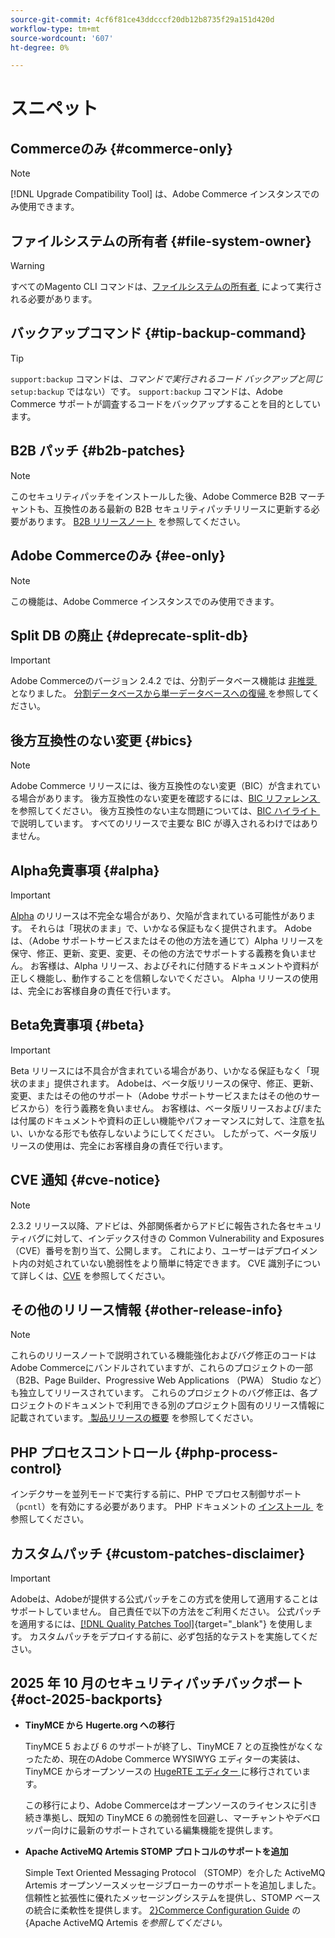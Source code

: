 ```yaml
---
source-git-commit: 4cf6f81ce43ddcccf20db12b8735f29a151d420d
workflow-type: tm+mt
source-wordcount: '607'
ht-degree: 0%

---
```

# スニペット

## Commerceのみ {#commerce-only}

>[!NOTE]
>
>[!DNL Upgrade Compatibility Tool] は、Adobe Commerce インスタンスでのみ使用できます。

<!-- Configuration guide snippets -->

## ファイルシステムの所有者 {#file-system-owner}

>[!WARNING]
>
>すべてのMagento CLI コマンドは、[&#x200B; ファイルシステムの所有者 &#x200B;](/help/configuration/cli/config-cli.md#prerequisites) によって実行される必要があります。

## バックアップコマンド {#tip-backup-command}

>[!TIP]
>
>`support:backup` コマンドは、_コマンドで実行されるコード バックアップと同じ_`setup:backup` ではない）です。 `support:backup` コマンドは、Adobe Commerce サポートが調査するコードをバックアップすることを目的としています。

## B2B パッチ {#b2b-patches}

>[!NOTE]
>
>このセキュリティパッチをインストールした後、Adobe Commerce B2B マーチャントも、互換性のある最新の B2B セキュリティパッチリリースに更新する必要があります。 [B2B リリースノート &#x200B;](https://experienceleague.adobe.com/ja/docs/commerce-admin/b2b/release-notes) を参照してください。

## Adobe Commerceのみ {#ee-only}

>[!NOTE]
>
>この機能は、Adobe Commerce インスタンスでのみ使用できます。

## Split DB の廃止 {#deprecate-split-db}

>[!IMPORTANT]
>
>Adobe Commerceのバージョン 2.4.2 では、分割データベース機能は [&#x200B; 非推奨 &#x200B;](https://community.magento.com/t5/Magento-DevBlog/Deprecation-of-Split-Database-in-Magento-Commerce/ba-p/465187?_ga=2.128934671.2024864496.1657558157-1596100530.1657558157) となりました。 [&#x200B; 分割データベースから単一データベースへの復帰 &#x200B;](/help/configuration/storage/revert-split-database.md) を参照してください。

<!-- End of Configuration guide snippets -->

## 後方互換性のない変更 {#bics}

>[!NOTE]
>
>Adobe Commerce リリースには、後方互換性のない変更（BIC）が含まれている場合があります。 後方互換性のない変更を確認するには、[BIC リファレンス &#x200B;](https://developer.adobe.com/commerce/php/development/backward-incompatible-changes/reference/) を参照してください。 後方互換性のない主な問題については、[BIC ハイライト &#x200B;](https://developer.adobe.com/commerce/php/development/backward-incompatible-changes/) で説明しています。 すべてのリリースで主要な BIC が導入されるわけではありません。

## Alpha免責事項 {#alpha}

>[!IMPORTANT]
>
>[Alpha](/help/release/versioning-policy.md#alpha-patch-release) のリリースは不完全な場合があり、欠陥が含まれている可能性があります。 それらは「現状のまま」で、いかなる保証もなく提供されます。 Adobeは、（Adobe サポートサービスまたはその他の方法を通じて）Alpha リリースを保守、修正、更新、変更、変更、その他の方法でサポートする義務を負いません。 お客様は、Alpha リリース、およびそれに付随するドキュメントや資料が正しく機能し、動作することを信頼しないでください。 Alpha リリースの使用は、完全にお客様自身の責任で行います。

## Beta免責事項 {#beta}

>[!IMPORTANT]
>
>Beta リリースには不具合が含まれている場合があり、いかなる保証もなく「現状のまま」提供されます。 Adobeは、ベータ版リリースの保守、修正、更新、変更、またはその他のサポート（Adobe サポートサービスまたはその他のサービスから）を行う義務を負いません。 お客様は、ベータ版リリースおよび/または付属のドキュメントや資料の正しい機能やパフォーマンスに対して、注意を払い、いかなる形でも依存しないようにしてください。 したがって、ベータ版リリースの使用は、完全にお客様自身の責任で行います。

## CVE 通知 {#cve-notice}

>[!NOTE]
>
>2.3.2 リリース以降、アドビは、外部関係者からアドビに報告された各セキュリティバグに対して、インデックス付きの Common Vulnerability and Exposures （CVE）番号を割り当て、公開します。 これにより、ユーザーはデプロイメント内の対処されていない脆弱性をより簡単に特定できます。 CVE 識別子について詳しくは、[CVE](https://cve.mitre.org/) を参照してください。

## その他のリリース情報 {#other-release-info}

>[!NOTE]
>
>これらのリリースノートで説明されている機能強化およびバグ修正のコードはAdobe Commerceにバンドルされていますが、これらのプロジェクトの一部（B2B、Page Builder、Progressive Web Applications （PWA） Studio など）も独立してリリースされています。 これらのプロジェクトのバグ修正は、各プロジェクトのドキュメントで利用できる別のプロジェクト固有のリリース情報に記載されています。 [&#x200B; 製品リリースの概要 &#x200B;](/help/release/release-notes/overview.md) を参照してください。

## PHP プロセスコントロール {#php-process-control}

インデクサーを並列モードで実行する前に、PHP でプロセス制御サポート （`pcntl`）を有効にする必要があります。 PHP ドキュメントの [&#x200B; インストール &#x200B;](https://www.php.net/manual/en/pcntl.installation.php) を参照してください。

## カスタムパッチ {#custom-patches-disclaimer}

>[!IMPORTANT]
>
>Adobeは、Adobeが提供する公式パッチをこの方式を使用して適用することはサポートしていません。 自己責任で以下の方法をご利用ください。 公式パッチを適用するには、[[!DNL Quality Patches Tool]](https://experienceleague.adobe.com/tools/commerce-quality-patches/index.html?lang=ja){target="_blank"} を使用します。 カスタムパッチをデプロイする前に、必ず包括的なテストを実施してください。

## 2025 年 10 月のセキュリティパッチバックポート {#oct-2025-backports}

<!--These fixes were backported to 2.4.8-pe, 2.4.7-p8, and 2.4.6-p13-->

* **TinyMCE から Hugerte.org への移行**

  TinyMCE 5 および 6 のサポートが終了し、TinyMCE 7 との互換性がなくなったため、現在のAdobe Commerce WYSIWYG エディターの実装は、TinyMCE からオープンソースの [HugeRTE エディター &#x200B;](https://hugerte.org/) に移行されています。

  この移行により、Adobe Commerceはオープンソースのライセンスに引き続き準拠し、既知の TinyMCE 6 の脆弱性を回避し、マーチャントやデベロッパー向けに最新のサポートされている編集機能を提供します。

* **Apache ActiveMQ Artemis STOMP プロトコルのサポートを追加**

  Simple Text Oriented Messaging Protocol （STOMP）を介した ActiveMQ Artemis オープンソースメッセージブローカーのサポートを追加しました。 信頼性と拡張性に優れたメッセージングシステムを提供し、STOMP ベースの統合に柔軟性を提供します。 [2&rbrace;Commerce Configuration Guide](https://experienceleague.adobe.com/ja/docs/commerce-operations/configuration-guide/message-queues/message-queue-framework#apache-activemq-artemis-stomp) の &lbrace;Apache ActiveMQ Artemis *を参照してください。*
